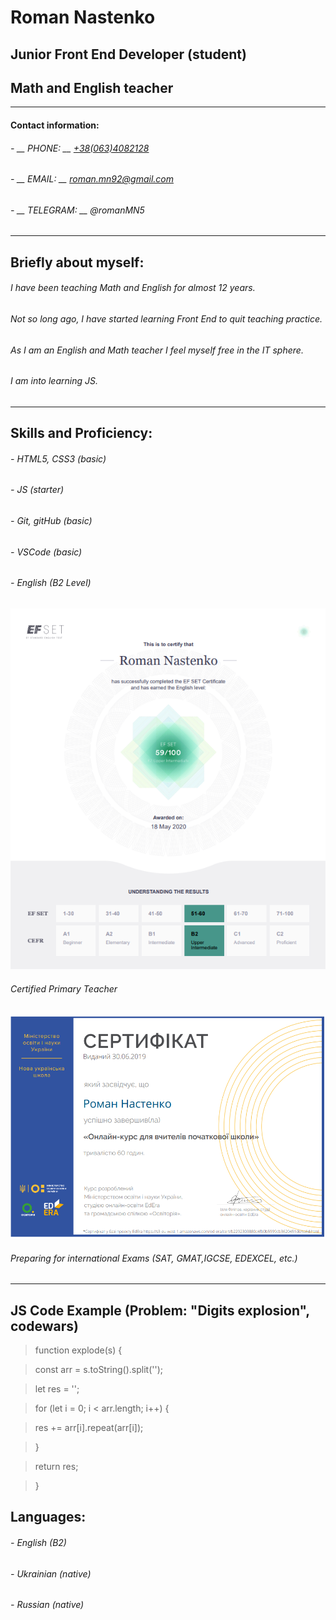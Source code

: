 # Roman Nastenko
## Junior Front End Developer (student)
## Math and English teacher
------------
#### __Contact information:__
######  -  __ PHONE: __ [+38(063)4082128](http://num "+38(063)4082128")
######  -  __ EMAIL: __  roman.mn92@gmail.com
######  -  __ TELEGRAM: __ @romanMN5
------------
## Briefly about myself:
###### I have been teaching Math and English for almost 12 years.
###### Not so long ago, I have started learning Front End to quit teaching practice.
###### As I am an English and Math teacher I feel myself free in the IT sphere.
###### I am into learning JS.
------------
## Skills and Proficiency:
###### - HTML5, CSS3 (basic)
###### - JS (starter)
###### - Git, gitHub (basic)
###### - VSCode (basic)
###### - English (B2 Level)
![EF SET Certificate](<EF SET.png>)
###### Certified Primary Teacher
![Certificate for Primary teachers](<Certificate for Primary teachers.png>)
###### Preparing for international Exams (SAT, GMAT,IGCSE, EDEXCEL, etc.)
------------
## JS Code Example (Problem: "Digits explosion", codewars)
> function explode(s) {  

>   const arr = s.toString().split('');  

>	let res = '';  

>  for (let i = 0; i < arr.length; i++) {  

>  	res += arr[i].repeat(arr[i]);  

>    
>  }  

>  return res;  

>  
>}
## Languages:
###### - English (B2)
###### - Ukrainian (native)
###### - Russian (native)